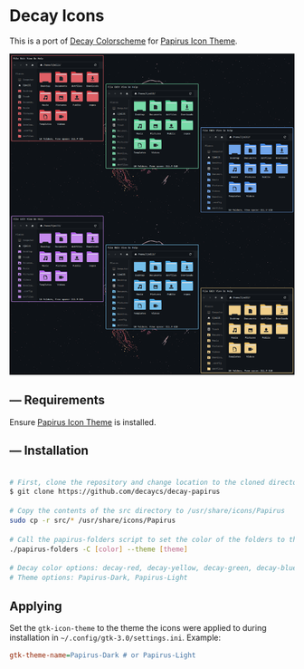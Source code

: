 # Decay Icons

This is a port of [Decay Colorscheme](https://github.com/decaycs) for [Papirus Icon Theme](https://github.com/PapirusDevelopmentTeam/papirus-icon-theme).

![demonstration](./assets/main.png)

## — Requirements

Ensure [Papirus Icon Theme](https://github.com/PapirusDevelopmentTeam/papirus-icon-theme) is installed.

## — Installation

```sh

# First, clone the repository and change location to the cloned directory:
$ git clone https://github.com/decaycs/decay-papirus

# Copy the contents of the src directory to /usr/share/icons/Papirus
sudo cp -r src/* /usr/share/icons/Papirus

# Call the papirus-folders script to set the color of the folders to the desired theme.
./papirus-folders -C [color] --theme [theme]

# Decay color options: decay-red, decay-yellow, decay-green, decay-blue, decay-purple, decay-cyan
# Theme options: Papirus-Dark, Papirus-Light
```

## Applying

Set the `gtk-icon-theme` to the theme the icons were applied to during installation in `~/.config/gtk-3.0/settings.ini`. Example:

```ini
gtk-theme-name=Papirus-Dark # or Papirus-Light
```